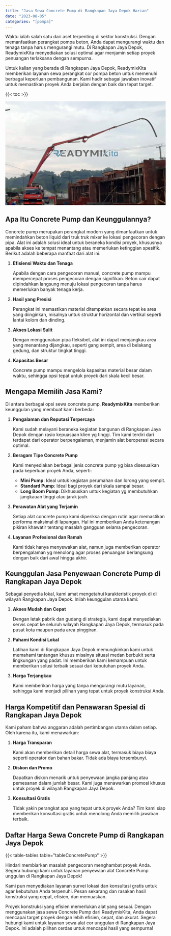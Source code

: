 ```yaml
---
title: "Jasa Sewa Concrete Pump di Rangkapan Jaya Depok Harian"
date: "2023-08-05"
categories: "[pompa]"
---
```


Waktu ialah salah satu dari aset terpenting di sektor konstruksi. Dengan memanfaatkan perangkat pompa beton, Anda dapat mengurangi waktu dan tenaga tanpa harus mengurangi mutu. Di Rangkapan Jaya Depok, ReadymixKita menyediakan solusi optimal agar menjamin setiap proyek penuangan terlaksana dengan sempurna.

Untuk kalian yang berada di Rangkapan Jaya Depok, ReadymixKita memberikan layanan sewa perangkat cor pompa beton untuk memenuhi berbagai keperluan pembangunan. Kami hadir sebagai jawaban inovatif untuk memastikan proyek Anda berjalan dengan baik dan tepat target.

{{< toc >}}

![Jasa Sewa Concrete Pump di Rangkapan Jaya Depok Harian](/images/pompa/sewa-pompa-04.jpg)

## Apa Itu Concrete Pump dan Keunggulannya?

Concrete pump merupakan perangkat modern yang dimanfaatkan untuk memindahkan beton liquid dari truk truk mixer ke lokasi pengecoran dengan pipa. Alat ini adalah solusi ideal untuk beraneka kondisi proyek, khususnya apabila akses ke tempat menantang atau memerlukan ketinggian spesifik. Berikut adalah beberapa manfaat dari alat ini:

1. **Efisiensi Waktu dan Tenaga**

   Apabila dengan cara pengecoran manual, concrete pump mampu mempercepat proses pengecoran dengan signifikan. Beton cair dapat dipindahkan langsung menuju lokasi pengecoran tanpa harus memerlukan banyak tenaga kerja.

2. **Hasil yang Presisi**

   Perangkat ini memastikan material ditempatkan secara tepat ke area yang diinginkan, misalnya untuk struktur horizontal dan vertikal seperti lantai kolom dan dinding.

3. **Akses Lokasi Sulit**

   Dengan menggunakan pipa fleksibel, alat ini dapat menjangkau area yang menantang dijangkau, seperti gang sempit, area di belakang gedung, dan struktur tingkat tinggi.

4. **Kapasitas Besar**

   Concrete pump mampu mengelola kapasitas material besar dalam waktu, sehingga opsi tepat untuk proyek dari skala kecil besar.

## Mengapa Memilih Jasa Kami?

Di antara berbagai opsi sewa concrete pump, **ReadymixKita** memberikan keunggulan yang membuat kami berbeda:

1. **Pengalaman dan Reputasi Terpercaya**

   Kami sudah melayani beraneka kegiatan bangunan di Rangkapan Jaya Depok dengan rasio kepuasaan klien yg tinggi. Tim kami terdiri dari terdapat dari operator berpengalaman, menjamin alat beroperasi secara optimal.

2. **Beragam Tipe Concrete Pump**

   Kami menyediakan berbagai jenis concrete pump yg bisa disesuaikan pada keperluan proyek Anda, seperti:
   - **Mini Pump**: Ideal untuk kegiatan perumahan dan lorong yang sempit.
   - **Standard Pump**: Ideal bagi proyek dari skala sampai besar.
   - **Long Boom Pump**: Dikhususkan untuk kegiatan yg membutuhkan jangkauan tinggi atau jarak jauh.

3. **Perawatan Alat yang Terjamin**

   Setiap alat concrete pump kami diperiksa dengan rutin agar memastikan performa maksimal di lapangan. Hal ini memberikan Anda ketenangan pikiran khawatir tentang masalah gangguan selama pengecoran.

4. **Layanan Profesional dan Ramah**

   Kami tidak hanya menyewakan alat, namun juga memberikan operator berpengalaman yg menolong agar proses penuangan berlangsung dengan baik dari awal hingga akhir.

## Keunggulan Jasa Penyewaan Concrete Pump di Rangkapan Jaya Depok

Sebagai penyedia lokal, kami amat mengetahui karakteristik proyek di di wilayah Rangkapan Jaya Depok. Inilah keunggulan utama kami:

1. **Akses Mudah dan Cepat**

   Dengan letak pabrik dan gudang di strategis, kami dapat menyediakan servis cepat ke seluruh wilayah Rangkapan Jaya Depok, termasuk pada pusat kota maupun pada area pinggiran.

2. **Pahami Kondisi Lokal**

   Latihan kami di Rangkapan Jaya Depok memungkinkan kami untuk memahami tantangan khusus misalnya situasi medan berbukit serta lingkungan yang padat. Ini memberikan kami kemampuan untuk memberikan solusi terbaik sesuai dari kebutuhan proyek Anda.

3. **Harga Terjangkau**

   Kami memberikan harga yang tanpa mengurangi mutu layanan, sehingga kami menjadi pilihan yang tepat untuk proyek konstruksi Anda.

## Harga Kompetitif dan Penawaran Spesial di Rangkapan Jaya Depok

Kami paham bahwa anggaran adalah pertimbangan utama dalam setiap. Oleh karena itu, kami menawarkan:

1. **Harga Transparan**

   Kami akan memberikan detail harga sewa alat, termasuk biaya biaya seperti operator dan bahan bakar. Tidak ada biaya tersembunyi.

2. **Diskon dan Promo**

   Dapatkan diskon menarik untuk penyewaan jangka panjang atau pemesanan dalam jumlah besar. Kami juga menawarkan promosi khusus untuk proyek di wilayah Rangkapan Jaya Depok.

3. **Konsultasi Gratis**

   Tidak yakin perangkat apa yang tepat untuk proyek Anda? Tim kami siap memberikan konsultasi gratis untuk menolong Anda memilih jawaban terbaik.

## Daftar Harga Sewa Concrete Pump di Rangkapan Jaya Depok

{{< table-tables table="tableConcretePump" >}}

Hindari membiarkan masalah pengecoran menghambat proyek Anda. Segera hubungi kami untuk layanan penyewaan alat Concrete Pump unggulan di Rangkapan Jaya Depok!

Kami pun menyediakan layanan survei lokasi dan konsultasi gratis untuk agar kebutuhan Anda terpenuhi. Pesan sekarang dan rasakan hasil konstruksi yang cepat, efisien, dan memuaskan.

Proyek konstruksi yang efisien memerlukan alat yang sesuai. Dengan menggunakan jasa sewa Concrete Pump dari ReadymixKita, Anda dapat mencapai target proyek dengan lebih efisien, cepat, dan akurat. Segera hubungi kami untuk layanan sewa alat cor unggulan di Rangkapan Jaya Depok. Ini adalah pilihan cerdas untuk mencapai hasil yang sempurna!